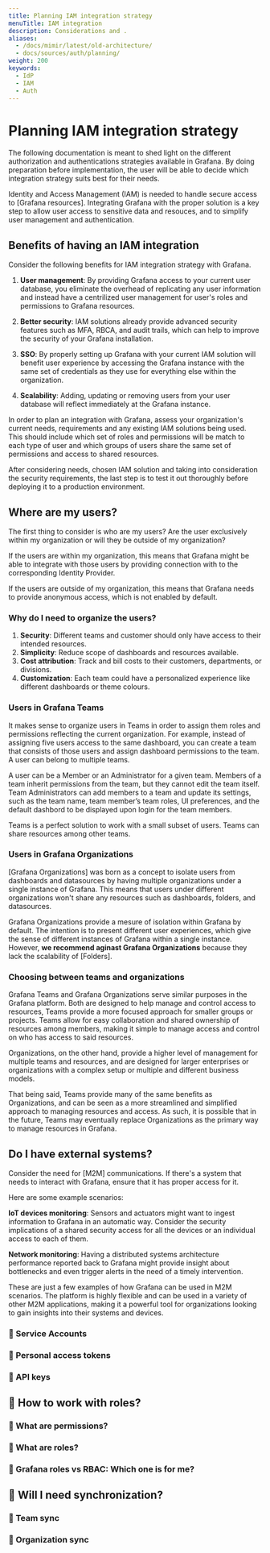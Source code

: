 ```yaml
---
title: Planning IAM integration strategy
menuTitle: IAM integration
description: Considerations and .
aliases:
  - /docs/mimir/latest/old-architecture/
  - docs/sources/auth/planning/
weight: 200
keywords:
  - IdP
  - IAM
  - Auth
---
```


# Planning IAM integration strategy

The following documentation is meant to shed light on the different authorization and authentications strategies available in Grafana. By doing preparation before implementation, the user will be able to decide which integration strategy suits best for their needs.

Identity and Access Management (IAM) is needed to handle secure access to [Grafana resources]. Integrating Grafana with the proper solution is a key step to allow user access to sensitive data and resouces, and to simplify user management and authentication.

## Benefits of having an IAM integration

Consider the following benefits for IAM integration strategy with Grafana.

1. **User management**: By providing Grafana access to your current user database, you eliminate the overhead of replicating any user information and instead have a centrilized user management for user's roles and permissions to Grafana resources.

1. **Better security**: IAM solutions already provide advanced security features such as MFA, RBCA, and audit trails, which can help to improve the security of your Grafana installation.

1. **SSO**: By properly setting up Grafana with your current IAM solution will benefit user experience by accessing the Grafana instance with the same set of credentials as they use for everything else within the organization.

1. **Scalability**: Adding, updating or removing users from your user database will reflect immediately at the Grafana instance.

In order to plan an integration with Grafana, assess your organization's current needs, requirements and any existing IAM solutions being used. This should include which set of roles and permissions will be match to each type of user and which groups of users share the same set of permissions and access to shared resources.

After considering needs, chosen IAM solution and taking into consideration the security requirements, the last step is to test it out thoroughly before deploying it to a production environment.

## Where are my users?

The first thing to consider is who are my users? Are the user exclusively within my organization or will they be outside of my organization?

If the users are within my organization, this means that Grafana might be able to integrate with those users by providing connection with to the corresponding Identity Provider.

If the users are outside of my organization, this means that Grafana needs to provide anonymous access, which is not enabled by default.

### Why do I need to organize the users?

1. **Security**: Different teams and customer should only have access to their intended resources.
1. **Simplicity**: Reduce scope of dashboards and resources available.
1. **Cost attribution**: Track and bill costs to their customers, departments, or divisions.
1. **Customization**: Each team could have a personalized experience like different dashboards or theme colours.

### Users in Grafana Teams

It makes sense to organize users in Teams in order to assign them roles and permissions reflecting the current organization. For example, instead of assigning five users access to the same dashboard, you can create a team that consists of those users and assign dashboard permissions to the team. A user can belong to multiple teams.

A user can be a Member or an Administrator for a given team. Members of a team inherit permissions from the team, but they cannot edit the team itself. Team Administrators can add members to a team and update its settings, such as the team name, team member’s team roles, UI preferences, and the default dashbord to be displayed upon login for the team members.

Teams is a perfect solution to work with a small subset of users. Teams can share resources among other teams.

### Users in Grafana Organizations

[Grafana Organizations] was born as a concept to isolate users from dashboards and datasources by having multiple organizations under a single instance of Grafana. This means that users under different organizations won't share any resources such as dashboards, folders, and datasources.

Grafana Organizations provide a mesure of isolation within Grafana by default. The intention is to present different user experiences, which give the sense of different instances of Grafana within a single instance. However, **we recommend aginast Grafana Organizations** because they lack the scalability of [Folders].

### Choosing between teams and organizations

Grafana Teams and Grafana Organizations serve similar purposes in the Grafana platform. Both are designed to help manage and control access to resources, Teams provide a more focused approach for smaller groups or projects. Teams allow for easy collaboration and shared ownership of resources among members, making it simple to manage access and control on who has access to said resources.

Organizations, on the other hand, provide a higher level of management for multiple teams and resources, and are designed for larger enterprises or organizations with a complex setup or multiple and different business models.

That being said, Teams provide many of the same benefits as Organizations, and can be seen as a more streamlined and simplified approach to managing resources and access. As such, it is possible that in the future, Teams may eventually replace Organizations as the primary way to manage resources in Grafana.

## Do I have external systems?

Consider the need for [M2M] communications. If there's a system that needs to interact with Grafana, ensure that it has proper access for it.

Here are some example scenarios:

**IoT devices monitoring**: Sensors and actuators might want to ingest information to Grafana in an automatic way. Consider the security implications of a shared security access for all the devices or an individual access to each of them.

**Network monitoring**: Having a distributed systems architecture performance reported back to Grafana might provide insight about bottlenecks and even trigger alerts in the need of a timely intervention.

These are just a few examples of how Grafana can be used in M2M scenarios. The platform is highly flexible and can be used in a variety of other M2M applications, making it a powerful tool for organizations looking to gain insights into their systems and devices.

### 🚧 Service Accounts

### 🚧 Personal access tokens

### 🚧 API keys

## 🚧 How to work with roles?

### 🚧 What are permissions?

### 🚧 What are roles?

### 🚧 Grafana roles vs RBAC: Which one is for me?

## 🚧 Will I need synchronization?

### 🚧 Team sync

### 🚧 Organization sync
